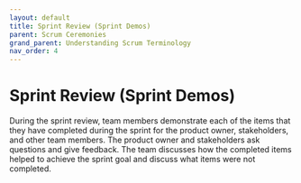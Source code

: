 ```yaml
---
layout: default
title: Sprint Review (Sprint Demos)
parent: Scrum Ceremonies
grand_parent: Understanding Scrum Terminology
nav_order: 4
---
```


# Sprint Review (Sprint Demos)

During the sprint review, team members demonstrate each of the items that they have completed during the sprint for the product owner, stakeholders, 
and other team members. The product owner and stakeholders ask questions and give feedback. The team discusses how the completed items helped to 
achieve the sprint goal and discuss what items were not completed.
